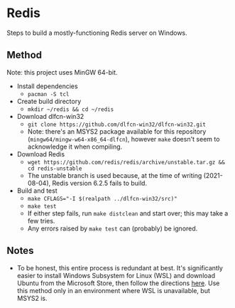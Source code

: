 # Redis

Steps to build a mostly-functioning Redis server on Windows.

## Method

Note: this project uses MinGW 64-bit.

- Install dependencies
  - `pacman -S tcl`
- Create build directory
  - `mkdir ~/redis && cd ~/redis`
- Download dlfcn-win32
  - `git clone https://github.com/dlfcn-win32/dlfcn-win32.git`
  - Note: there's an MSYS2 package available for this repository (`mingw64/mingw-w64-x86_64-dlfcn`), however `make` doesn't seem to acknowledge it when compiling.
- Download Redis
  - `wget https://github.com/redis/redis/archive/unstable.tar.gz && cd redis-unstable`
  - The unstable branch is used because, at the time of writing (2021-08-04), Redis version 6.2.5 fails to build.
- Build and test
  - `make CFLAGS="-I $(realpath ../dlfcn-win32/src)"`
  - `make test`
  - If either step fails, run `make distclean` and start over; this may take a few tries.
  - Any errors raised by `make test` can (probably) be ignored.

## Notes

- To be honest, this entire process is redundant at best. It's significantly easier to install Windows Subsystem for Linux (WSL) and download Ubuntu from the Microsoft Store, then follow the directions [here](https://redis.io/download#from-the-official-ubuntu-ppa). Use this method only in an environment where WSL is unavailable, but MSYS2 is.
